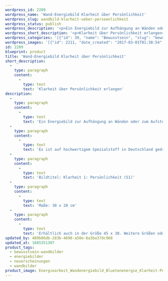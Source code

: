 ```yaml
---
wordpress_id: 2209
wordpress_name: 'Wand-Energiebild Klarheit über Persönlichkeit'
wordpress_slug: wandbild-klarheit-ueber-persoenlichkeit
wordpress_status: publish
wordpress_description: '<p>Ein Energiebild zur Aufhängung an Wänden oder zum Aufstellen im Raum mit einem aktivierbaren Informationsfeld zu: Klarheit - Persönlichkeit: Gewinnung von Klarheit über das Phänomen Persönlichkeit.</p><p>Es ist auf hochwertigem Spezialstoff in Deutschland gedruckt und sorgfältig in Handarbeit auf Holzkeilrahmen aufgezogen. Laut Herstellerangaben ist der farbintensive Druck 70 Jahre lichtecht, waschbar und in einem umweltorientierten Verfahren hergestellt. Der Oberstoff ist mit einer Spezialbeschichtung unterfüttert, so dass, bei Aufhängung an der Wand, der rückseitige Holzrahmen auch bei hellen Farben unsichtbar ist.</p><p>Bildtitel: Klarheit 1: Persönlichkeit (S1)</p><p>Maße: 30 x 20 cm</p><p>Erhältlich auch in der Größe 45 x 30. Weitere Größen oder andere Seitenverhältnisse, sind bis 200 cm individuell für Sie innerhalb weniger Tage herstellbar. Bitte kontaktieren Sie uns hierfür unter <a href="mailto:info@elvedenverlag.de">info@elvedenverlag.de</a>.</p><p><a href="https://my.feenbaum.de/anwendung-energie-wandbilder/">Anwendungshinweise</a>      <a href="https://my.feenbaum.de/produktinformation-wandbilder/">Produktinformationen</a></p>'
wordpress_short_description: '<p>Klarheit über Persönlichkeit erlangen<br /><em>Hinweis: Das Wasserzeichen „Elveden Verlag Energiebild“ wird nicht mit gedruckt</em></p>'
wordpress_categories: '[{"id": 39, "name": "Bewusstsein", "slug": "bewusstsein-wandbilder"}, {"id": 22, "name": "Energiebilder", "slug": "energiebilder"}, {"id": 66, "name": "Neuerscheinungen", "slug": "neuerscheinungen"}, {"id": 24, "name": "Wandbilder", "slug": "wandbilder"}]'
wordpress_images: '[{"id": 2211, "date_created": "2017-03-01T01:38:54", "date_created_gmt": "2017-02-28T23:38:54", "date_modified": "2017-03-01T01:38:54", "date_modified_gmt": "2017-02-28T23:38:54", "src": "https://my.feenbaum.de/wp-content/uploads/2017/03/Energiearbeit_Wandenergiebild_Bluetenenergie_Klarheit-Persoenlichkeit-Weilheim_800x800-W_800x800-W.jpg", "name": "Energiearbeit_Wandenergiebild_Bluetenenergie_Klarheit-Persoenlichkeit-Weilheim_800x800-W_800x800-W", "alt": ""}]'
id: 2209
blueprint: product
title: 'Wand-Energiebild Klarheit über Persönlichkeit'
short_description:
  -
    type: paragraph
    content:
      -
        type: text
        text: 'Klarheit über Persönlichkeit erlangen'
description:
  -
    type: paragraph
    content:
      -
        type: text
        text: 'Ein Energiebild zur Aufhängung an Wänden oder zum Aufstellen im Raum mit einem aktivierbaren Informationsfeld zu: Klarheit - Persönlichkeit: Gewinnung von Klarheit über das Phänomen Persönlichkeit.'
  -
    type: paragraph
    content:
      -
        type: text
        text: 'Es ist auf hochwertigem Spezialstoff in Deutschland gedruckt und sorgfältig in Handarbeit auf Holzkeilrahmen aufgezogen. Laut Herstellerangaben ist der farbintensive Druck 70 Jahre lichtecht, waschbar und in einem umweltorientierten Verfahren hergestellt. Der Oberstoff ist mit einer Spezialbeschichtung unterfüttert, so dass, bei Aufhängung an der Wand, der rückseitige Holzrahmen auch bei hellen Farben unsichtbar ist.'
  -
    type: paragraph
    content:
      -
        type: text
        text: 'Bildtitel: Klarheit 1: Persönlichkeit (S1)'
  -
    type: paragraph
    content:
      -
        type: text
        text: 'Maße: 30 x 20 cm'
  -
    type: paragraph
    content:
      -
        type: text
        text: 'Erhältlich auch in der Größe 45 x 30. Weitere Größen oder andere Seitenverhältnisse, sind bis 200 cm individuell für Sie innerhalb weniger Tage herstellbar. Bitte kontaktieren Sie uns hierfür unter info@elvedenverlag.de.'
updated_by: 489b06db-283b-4690-a50e-8a3ba37dc968
updated_at: 1685351307
product_tags:
  - bewusstsein-wandbilder
  - energiebilder
  - neuerscheinungen
  - wandbilder
product_image: Energiearbeit_Wandenergiebild_Bluetenenergie_Klarheit-Persoenlichkeit-Weilheim_800x800-W_800x800-W.jpg
---
```

